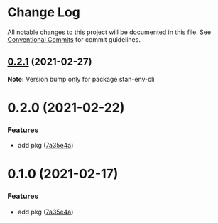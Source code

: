 # Change Log

All notable changes to this project will be documented in this file.
See [Conventional Commits](https://conventionalcommits.org) for commit guidelines.

## [0.2.1](https://github.com/planjs/stan/compare/stan-env-cli@0.2.0...stan-env-cli@0.2.1) (2021-02-27)

**Note:** Version bump only for package stan-env-cli





# 0.2.0 (2021-02-22)


### Features

* add pkg ([7a35e4a](https://github.com/planjs/stan/commit/7a35e4afe1290d87c459c3954999f1732c1ca272))





# 0.1.0 (2021-02-17)


### Features

* add pkg ([7a35e4a](https://github.com/planjs/stan/commit/7a35e4afe1290d87c459c3954999f1732c1ca272))
